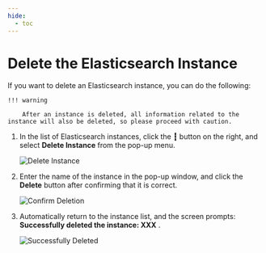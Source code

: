 ```yaml
---
hide:
  - toc
---
```


# Delete the Elasticsearch Instance

If you want to delete an Elasticsearch instance, you can do the following:

    !!! warning

        After an instance is deleted, all information related to the instance will also be deleted, so please proceed with caution.

1. In the list of Elasticsearch instances, click the __┇__ button on the right, and select __Delete Instance__ from the pop-up menu.

    ![Delete Instance](https://docs.daocloud.io/daocloud-docs-images/docs/en/docs/middleware/elasticsearch/images/delete01.png)

2. Enter the name of the instance in the pop-up window, and click the __Delete__ button after confirming that it is correct.

    ![Confirm Deletion](https://docs.daocloud.io/daocloud-docs-images/docs/en/docs/middleware/elasticsearch/images/delete02.png)

3. Automatically return to the instance list, and the screen prompts: __Successfully deleted the instance: XXX__ .

    ![Successfully Deleted](https://docs.daocloud.io/daocloud-docs-images/docs/en/docs/middleware/elasticsearch/images/delete01.png)

